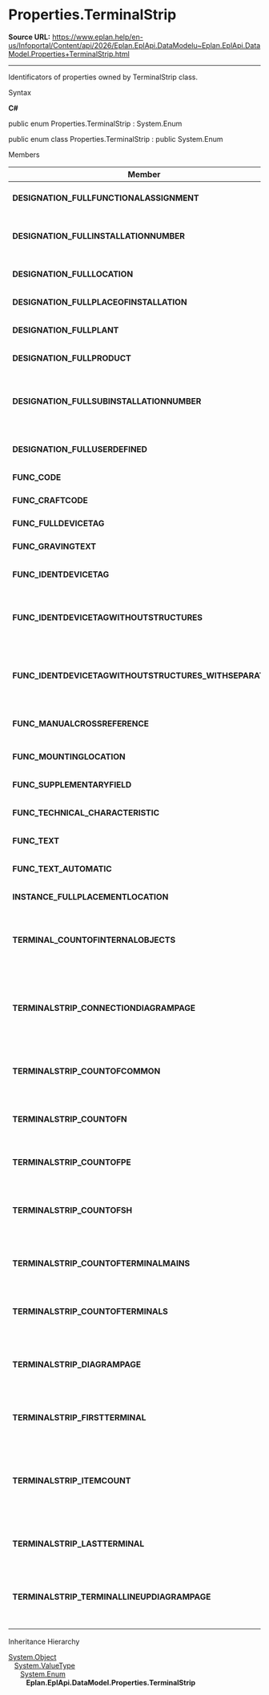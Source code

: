 # Properties.TerminalStrip

**Source URL:** https://www.eplan.help/en-us/Infoportal/Content/api/2026/Eplan.EplApi.DataModelu~Eplan.EplApi.DataModel.Properties+TerminalStrip.html

---

Identificators of properties owned by TerminalStrip class.

Syntax

**C#**



public enum Properties.TerminalStrip : System.Enum

public enum class Properties.TerminalStrip : public System.Enum


Members

| Member | Value | Description |
| --- | --- | --- |
| **DESIGNATION\_FULLFUNCTIONALASSIGNMENT** | 1320 | Functional assignment # 1320. |
| **DESIGNATION\_FULLINSTALLATIONNUMBER** | 1720 | Higher-level function number # 1720. |
| **DESIGNATION\_FULLLOCATION** | 1220 | Location designation # 1220. |
| **DESIGNATION\_FULLPLACEOFINSTALLATION** | 1420 | Installation site # 1420. |
| **DESIGNATION\_FULLPLANT** | 1120 | Function designation # 1120. |
| **DESIGNATION\_FULLPRODUCT** | 1820 | Product # 1820. |
| **DESIGNATION\_FULLSUBINSTALLATIONNUMBER** | 1721 | Higher-level function number (sub-identifier, complete) # 1721. |
| **DESIGNATION\_FULLUSERDEFINED** | 1620 | User-defined structure # 1620. |
| **FUNC\_CODE** | 20013 | DT: Identifier # 20013. |
| **FUNC\_CRAFTCODE** | 20316 | Media code # 20316. |
| **FUNC\_FULLDEVICETAG** | 20006 | DT (full) # 20006. |
| **FUNC\_GRAVINGTEXT** | 20025 | Engraving text # 20025. |
| **FUNC\_IDENTDEVICETAG** | 20005 | DT (identifying) # 20005. |
| **FUNC\_IDENTDEVICETAGWITHOUTSTRUCTURES** | 20008 | DT (identifying, without project structures) # 20008. |
| **FUNC\_IDENTDEVICETAGWITHOUTSTRUCTURES\_WITHSEPARATOR** | 20215 | DT (identifying, without project structures, with preceding sign) # 20215. |
| **FUNC\_MANUALCROSSREFERENCE** | 20302 | Manual cross-reference # 20302. |
| **FUNC\_MOUNTINGLOCATION** | 20024 | Mounting site (describing) # 20024. |
| **FUNC\_SUPPLEMENTARYFIELD** | 20901 | Supplementary field # 20901. |
| **FUNC\_TECHNICAL\_CHARACTERISTIC** | 20027 | Technical characteristics # 20027. |
| **FUNC\_TEXT** | 20011 | Function text # 20011. |
| **FUNC\_TEXT\_AUTOMATIC** | 20031 | Function text (automatic) # 20031. |
| **INSTANCE\_FULLPLACEMENTLOCATION** | 19007 | Placement # 19007. |
| **TERMINAL\_COUNTOFINTERNALOBJECTS** | 35001 | Terminal strips: Total number of objects on terminal strip # 35001. |
| **TERMINALSTRIP\_CONNECTIONDIAGRAMPAGE** | 35010 | Terminal strips: Page name of terminal-connection diagram # 35010. |
| **TERMINALSTRIP\_COUNTOFCOMMON** | 35002 | Terminal strips: Number of general terminals # 35002. |
| **TERMINALSTRIP\_COUNTOFN** | 35003 | Terminal strips: Number of N terminals # 35003. |
| **TERMINALSTRIP\_COUNTOFPE** | 35004 | Terminal strips: Number of PE terminals # 35004. |
| **TERMINALSTRIP\_COUNTOFSH** | 35000 | Terminal strips: Number of SH terminals # 35000. |
| **TERMINALSTRIP\_COUNTOFTERMINALMAINS** | 35012 | Terminal strips: Number of main terminals # 35012. |
| **TERMINALSTRIP\_COUNTOFTERMINALS** | 35006 | Terminal strips: Number of terminals # 35006. |
| **TERMINALSTRIP\_DIAGRAMPAGE** | 35009 | Terminal strips: Page name of terminal diagram # 35009. |
| **TERMINALSTRIP\_FIRSTTERMINAL** | 35007 | Terminal strips: First terminal # 35007. |
| **TERMINALSTRIP\_ITEMCOUNT** | 35005 | Terminal strips: Number of terminals and accessories for terminal diagram # 35005. |
| **TERMINALSTRIP\_LASTTERMINAL** | 35008 | Terminal strips: Last terminal # 35008. |
| **TERMINALSTRIP\_TERMINALLINEUPDIAGRAMPAGE** | 35011 | Terminal strips: Page name of terminal line-up diagram # 35011. |

Inheritance Hierarchy

[System.Object](#)  
   [System.ValueType](#)  
      [System.Enum](#)  
         **Eplan.EplApi.DataModel.Properties.TerminalStrip**
